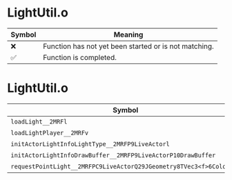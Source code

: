 # LightUtil.o
| Symbol | Meaning 
| ------------- | ------------- 
| :x: | Function has not yet been started or is not matching. 
| :white_check_mark: | Function is completed. 


# LightUtil.o
| Symbol | Decompiled? |
| ------------- | ------------- |
| `loadLight__2MRFl` | :x: |
| `loadLightPlayer__2MRFv` | :x: |
| `initActorLightInfoLightType__2MRFP9LiveActorl` | :x: |
| `initActorLightInfoDrawBuffer__2MRFP9LiveActorP10DrawBuffer` | :x: |
| `requestPointLight__2MRFPC9LiveActorQ29JGeometry8TVec3<f>6Color8fl` | :x: |
